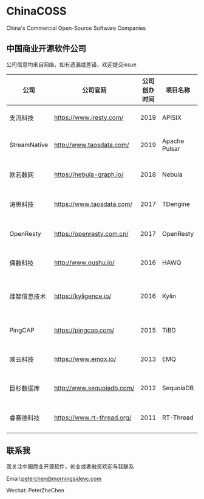 # ChinaCOSS
China's Commercial Open-Source Software Companies

## 中国商业开源软件公司

公司信息均来自网络，如有遗漏或差错，欢迎提交issue

| 公司           | 公司官网                       | 公司创办时间 | 项目名称          | 项目创办时间 | GitHub Star                                                                                                                           | GitHub Fork                                                                                                                        | GitHub URL                                 | 技术领域           | 项目起源           | 开源许可证      | 最近融资时间  | 最近融资金额  |
|--------------|----------------------------|--------|---------------|--------|---------------------------------------------------------------------------------------------------------------------------------------|------------------------------------------------------------------------------------------------------------------------------------|--------------------------------------------|----------------|----------------|------------|---------|---------|
| 支流科技         | https://www.iresty.com/    | 2019   | APISIX        | 2019   | [![GitHub stars](https://img.shields.io/github/stars/apache/incubator-apisix)](https://github.com/apache/incubator-apisix/stargazers) | [![GitHub forks](https://img.shields.io/github/forks/apache/incubator-apisix)](https://github.com/apache/incubator-apisix/network) | https://github.com/apache/incubator-apisix | 微服务API网关       | 公司项目           | Apache 2.0 |         |         |
| StreamNative | http://www.taosdata.com/   | 2019   | Apache Pulsar | 2016   | [![GitHub stars](https://img.shields.io/github/stars/apache/pulsar)](https://github.com/apache/pulsar/stargazers)                     | [![GitHub forks](https://img.shields.io/github/forks/apache/pulsar)](https://github.com/apache/pulsar/network)                     | https://github.com/apache/pulsar           | 分布式消息队列        | 大公司孵化(Yahoo)   | Apache 2.0 | 2019/9  | 数百万美元   |
| 欧若数网         | https://nebula-graph.io/   | 2018   | Nebula        | 2018   | [![GitHub stars](https://img.shields.io/github/stars/vesoft-inc/nebula)](https://github.com/vesoft-inc/nebula/stargazers)             | [![GitHub forks](https://img.shields.io/github/forks/vesoft-inc/nebula)](https://github.com/vesoft-inc/nebula/network)             | https://github.com/vesoft-inc/nebula       | 分布式图数据库        | 公司项目           | Apache 2.0 |         |         |
| 涛思科技         | https://www.taosdata.com/  | 2017   | TDengine      | 2019   | [![GitHub stars](https://img.shields.io/github/stars/taosdata/TDengine)](https://github.com/taosdata/TDengine/stargazers)             | [![GitHub forks](https://img.shields.io/github/forks/taosdata/TDengine)](https://github.com/taosdata/TDengine/network)             | https://github.com/taosdata/TDengine       | 时序空间大数据引擎      | 公司项目           | AGPL-3.0   | 2019/9  | 数千万元    |
| OpenResty    | https://openresty.com.cn/  | 2017   | OpenResty     | 2009   | [![GitHub stars](https://img.shields.io/github/stars/openresty/openresty)](https://github.com/openresty/openresty/stargazers)         | [![GitHub forks](https://img.shields.io/github/forks/openresty/openresty)](https://github.com/openresty/openresty/network)         | https://github.com/openresty/openresty     | 应用服务器框架        | 个人项目           | BSD        |         |         |
| 偶数科技         | http://www.oushu.io/       | 2016   | HAWQ          | 2013   | [![GitHub stars](https://img.shields.io/github/stars/apache/hawq)](https://github.com/apache/hawq/stargazers)                         | [![GitHub forks](https://img.shields.io/github/forks/apache/hawq)](https://github.com/apache/hawq/network)                         | https://github.com/apache/hawq             | Hadoop SQL分析引擎 | 大公司孵化(Pivotal) | Apache 2.0 | 2017/1  | 5000万元  |
| 跬智信息技术       | https://kyligence.io/      | 2016   | Kylin         | 2014   | [![GitHub stars](https://img.shields.io/github/stars/apache/kylin)](https://github.com/apache/kylin/stargazers)                       | [![GitHub forks](https://img.shields.io/github/forks/apache/kylin)](https://github.com/apache/kylin/network)                       | https://github.com/apache/kylin            | 大数据联机分析处理引擎    | 大公司孵化(eBay)    | Apache 2.0 | 2019/3  | 2500万美元 |
| PingCAP      | https://pingcap.com/       | 2015   | TiBD          | 2015   | [![GitHub stars](https://img.shields.io/github/stars/pingcap/tidb)](https://github.com/pingcap/tidb/stargazers)                       | [![GitHub forks](https://img.shields.io/github/forks/pingcap/tidb)](https://github.com/pingcap/tidb/network)                       | https://github.com/pingcap/tidb            | 分布式HTAP数据库     | 公司项目           | Apache 2.0 | 2018/9  | 5000万美元 |
| 映云科技         | https://www.emqx.io/       | 2013   | EMQ           | 2013   | [![GitHub stars](https://img.shields.io/github/stars/emqx/emqx)](https://github.com/emqx/emqx/stargazers)                             | [![GitHub forks](https://img.shields.io/github/forks/emqx/emqx)](https://github.com/emqx/emqx/network)                             | https://github.com/emqx/emqx               | MQTT消息中间件      | 个人项目           | Apache 2.0 | 2018/4  | 数百万元    |
| 巨杉数据库        | http://www.sequoiadb.com/  | 2012   | SequoiaDB     | 2015   | [![GitHub stars](https://img.shields.io/github/stars/SequoiaDB/SequoiaDB)](https://github.com/SequoiaDB/SequoiaDB/stargazers)         | [![GitHub forks](https://img.shields.io/github/forks/SequoiaDB/SequoiaDB)](https://github.com/SequoiaDB/SequoiaDB/network)         | https://github.com/SequoiaDB/SequoiaDB     | 分布式关系型数据库      | 公司项目           | AGPL-3.0   | 2018/9  | 数千万美元   |
| 睿赛德科技        | https://www.rt-thread.org/ | 2011   | RT-Thread     | 2006   | [![GitHub stars](https://img.shields.io/github/stars/RT-Thread/rt-thread)](https://github.com/RT-Thread/rt-thread/stargazers)         | [![GitHub forks](https://img.shields.io/github/forks/RT-Thread/rt-thread)](https://github.com/RT-Thread/rt-thread/network)         | https://github.com/RT-Thread/rt-thread     | 物联网操作系统        | 个人项目           | Apache 2.0 | 2019/11 | 近亿元     |

## 联系我
我关注中国商业开源软件，创业或者融资欢迎与我联系

Email:peterchen@morningsidevc.com

Wechat: PeterZheChen
